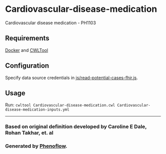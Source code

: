 # Cardiovascular-disease-medication

Cardiovascular disease medication - PH1103

## Requirements

[Docker](https://docs.docker.com/install/) and [CWLTool](https://github.com/common-workflow-language/cwltool#install)

## Configuration

Specify data source credentials in [js/read-potential-cases-fhir.js](js/read-potential-cases-fhir.js).

## Usage

Run: `cwltool Cardiovascular-disease-medication.cwl Cardiovascular-disease-medication-inputs.yml`

***

### Based on original definition developed by Caroline E Dale, Rohan Takhar, et. al
### Generated by [Phenoflow](https://kclhi.org/phenoflow).
